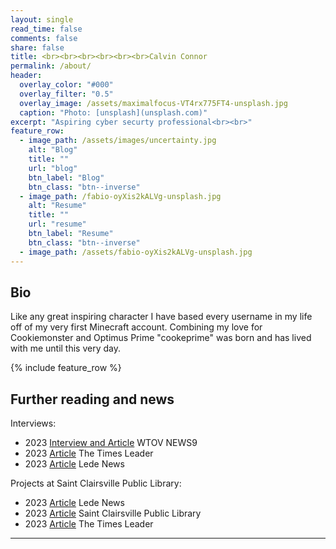 ```yaml
---
layout: single
read_time: false
comments: false
share: false
title: <br><br><br><br><br><br>Calvin Connor
permalink: /about/
header:
  overlay_color: "#000"
  overlay_filter: "0.5"
  overlay_image: /assets/maximalfocus-VT4rx775FT4-unsplash.jpg
  caption: "Photo: [unsplash](unsplash.com)"
excerpt: "Aspiring cyber securty professional<br><br>"
feature_row:
  - image_path: /assets/images/uncertainty.jpg
    alt: "Blog"
    title: ""
    url: "blog"
    btn_label: "Blog"
    btn_class: "btn--inverse"
  - image_path: /fabio-oyXis2kALVg-unsplash.jpg
    alt: "Resume"
    title: ""
    url: "resume"
    btn_label: "Resume"
    btn_class: "btn--inverse"
  - image_path: /assets/fabio-oyXis2kALVg-unsplash.jpg
---
```


## Bio
Like any great inspiring character I have based every username in my life off of my very first Minecraft account. Combining my love for Cookiemonster and Optimus Prime "cookeprime" was born and has lived with me until this very day.

<div id='featured'></div>

{% include feature_row %}

## Further reading and news
Interviews:
* 2023 [Interview and Article](https://wtov9.com/news/local/esports-available-at-st-clairsville-public-library) WTOV NEWS9
* 2023 [Article](https://www.timesleaderonline.com/news/local-news/2023/01/gaming-leagues-coming-to-st-c-library/) The Times Leader
* 2023 [Article](https://www.virgin.com/branson-family/richard-branson-blog/supporting-wayve-to-make-self-driving-cars-a-day-to-day-reality) Lede News

Projects at Saint Clairsville Public Library: 
* 2023 [Article](https://ledenews.com/st-c-librarys-lego-to-go-program-a-big-hit/) Lede News
* 2023 [Article](https://stclibrary.org/content/new-you-3d-printing) Saint Clairsville Public Library
* 2023 [Article](https://www.timesleaderonline.com/news/local-news/2023/12/st-clairsville-library-esports-league-places-in-finals/) The Times Leader

---
